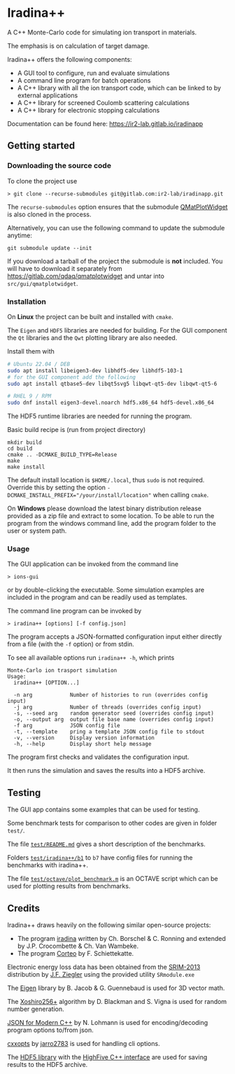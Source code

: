 # Iradina++

A C++ Monte-Carlo code for simulating ion
transport in materials.

The emphasis is on calculation of target damage.

Iradina++ offers the following components:

- A GUI tool to configure, run and evaluate simulations 
- A command line program for batch operations 
- A C++ library with all the ion transport code, which can be linked to by external applications
- A C++ library for screened Coulomb scattering calculations 
- A C++ library for electronic stopping calculations 

Documentation can be found here: https://ir2-lab.gitlab.io/iradinapp

## Getting started

### Downloading the source code

To clone the project use
```
> git clone --recurse-submodules git@gitlab.com:ir2-lab/iradinapp.git
```
The `recurse-submodules` option ensures that the submodule [QMatPlotWidget](https://gitlab.com/qdaq/qmatplotwidget) is also cloned in the process.

Alternatively, you can use the following command to update the submodule anytime:
```
git submodule update --init
``` 

If you download a tarball of the project the submodule is **not** included. You will have to download it separately from https://gitlab.com/qdaq/qmatplotwidget and untar into `src/gui/qmatplotwidget`.

### Installation

On **Linux** the project can be built and installed with `cmake`.

The `Eigen` and `HDF5` libraries are needed for building. For the GUI
component the `Qt` libraries and the `Qwt` plotting library are also needed.

Install them with
```bash
# Ubuntu 22.04 / DEB
sudo apt install libeigen3-dev libhdf5-dev libhdf5-103-1 
# for the GUI component add the following
sudo apt install qtbase5-dev libqt5svg5 libqwt-qt5-dev libqwt-qt5-6

# RHEL 9 / RPM
sudo dnf install eigen3-devel.noarch hdf5.x86_64 hdf5-devel.x86_64
```  

The HDF5 runtime libraries are needed for running the program.

Basic build recipe is (run from project directory)

```
mkdir build
cd build
cmake .. -DCMAKE_BUILD_TYPE=Release
make
make install
```
The default install location is `$HOME/.local`, thus `sudo` is not required.
Override this by setting the option `-DCMAKE_INSTALL_PREFIX="/your/install/location"` when calling `cmake`. 

On **Windows** please download the latest binary distribution release provided as a zip file and extract to some location. To be able to run the program from the windows command line, add the program folder to the user or system path.

### Usage

The GUI application can be invoked from the command line 
```
> ions-gui
```
or by double-clicking the executable. Some simulation examples are included in the program and can be readily used as templates. 

The command line program can be invoked by 

```
> iradina++ [options] [-f config.json]
```
The program accepts a JSON-formatted configuration input either
directly from a file (with the `-f` option) or from stdin.

To see all available options run `iradina++ -h`, which prints
```
Monte-Carlo ion trasport simulation
Usage:
  iradina++ [OPTION...]

  -n arg            Number of histories to run (overrides config input)
  -j arg            Number of threads (overrides config input)
  -s, --seed arg    random generator seed (overrides config input)
  -o, --output arg  output file base name (overrides config input)
  -f arg            JSON config file
  -t, --template    pring a template JSON config file to stdout
  -v, --version     Display version information
  -h, --help        Display short help message
```

The program first checks and validates the configuration input. 

It then runs the simulation and saves the results into a HDF5 archive.

## Testing

The GUI app contains some examples that can be used for testing.

Some benchmark tests for comparison to other codes are given in folder `test/`.

The file [`test/README.md`](test/README.md) gives a short description of the benchmarks.

Folders [`test/iradina++/b1`](test/iradina++/b1) to `b7` have config files for running the benchmarks with iradina++.

The file [`test/octave/plot_benchmark.m`](test/octave/plot_benchmark.m) is an OCTAVE script which can be used for plotting results from benchmarks.

## Credits

Iradina++ draws heavily on the following similar open-source projects:

- The program [iradina](https://sourceforge.net/projects/iradina/) written by Ch. Borschel & C. Ronning and extended by J.P. Crocombette & Ch. Van Wambeke.
- The program [Corteo](http://www.lps.umontreal.ca/%7Eschiette/index.php?n=Recherche.Corteo) by F. Schiettekatte.

Electronic energy loss data has been obtained from the [SRIM-2013](http://www.srim.org/) distribution by  [J.F. Ziegler](ziegler[at]srim.org) using the provided utility `SRmodule.exe`

The [Eigen](http://eigen.tuxfamily.org/) library by B. Jacob & G. Guennebaud is used for 3D vector math.

The [Xoshiro256+](https://prng.di.unimi.it/) algorithm by D. Blackman and S. Vigna is used for random number generation.

[JSON for Modern C++](https://github.com/nlohmann/json) by N. Lohmann is used for encoding/decoding program options to/from json.

[cxxopts](https://github.com/jarro2783/cxxopts) by [jarro2783](https://github.com/jarro2783) is used for handling cli options.

The [HDF5 library](https://github.com/HDFGroup/hdf5) with the [HighFive C++ interface](https://github.com/BlueBrain/HighFive) are used for saving
results to the HDF5 archive.